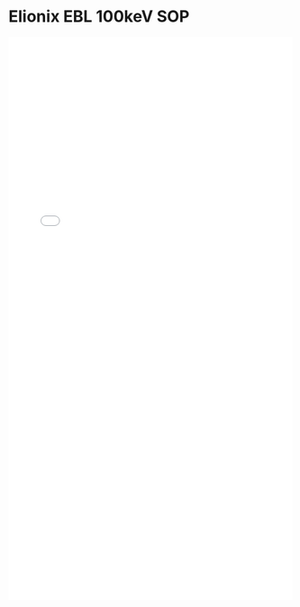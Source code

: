 # Elionix EBL 100keV SOP

<iframe 
src="/nanodocs/assets/pdfjs/web/viewer.html?file=/nanodocs/assets/pdfs/tools/Elionix_100keV_SOP.pdf"
width="100%" 
height="1000px" 
style="border: none;">
</iframe>